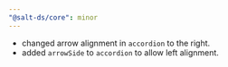 ```yaml
---
"@salt-ds/core": minor
---
```


- changed arrow alignment in `accordion` to the right.
- added `arrowSide` to `accordion` to allow left alignment.
